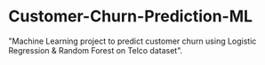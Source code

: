 # Customer-Churn-Prediction-ML
"Machine Learning project to predict customer churn using Logistic Regression &amp; Random Forest on Telco dataset".
